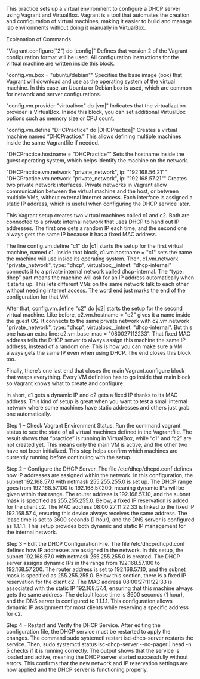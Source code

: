 This practice sets up a virtual environment to configure a DHCP server using Vagrant and VirtualBox.
Vagrant is a tool that automates the creation and configuration of virtual machines, making it easier to build and manage lab environments without doing it manually in VirtualBox.


Explanation of Commands

"Vagrant.configure("2") do |config|"
Defines that version 2 of the Vagrant configuration format will be used.
All configuration instructions for the virtual machine are written inside this block.

"config.vm.box = "ubuntu/debian""
Specifies the base image (box) that Vagrant will download and use as the operating system of the virtual machine.
In this case, an Ubuntu or Debian box is used, which are common for network and server configurations.

"config.vm.provider "virtualbox" do |vm|"
Indicates that the virtualization provider is VirtualBox.
Inside this block, you can set additional VirtualBox options such as memory size or CPU count.

"config.vm.define "DHCPractice" do |DHCPractice|"
Creates a virtual machine named “DHCPractice.”
This allows defining multiple machines inside the same Vagrantfile if needed.

"DHCPractice.hostname = "DHCPractice""
Sets the hostname inside the guest operating system, which helps identify the machine on the network.

"DHCPractice.vm.network "private_network", ip: "192.168.56.21""
"DHCPractice.vm.network "private_network", ip: "192.168.57.21""
Creates two private network interfaces.
Private networks in Vagrant allow communication between the virtual machine and the host, or between multiple VMs, without external Internet access.
Each interface is assigned a static IP address, which is useful when configuring the DHCP service later.

This Vagrant setup creates two virtual machines called c1 and c2. Both are connected to a private internal network that uses DHCP to hand out IP addresses. The first one gets a random IP each time, and the second one always gets the same IP because it has a fixed MAC address.

The line config.vm.define "c1" do |c1| starts the setup for the first virtual machine, named c1. Inside that block, c1.vm.hostname = "c1" sets the name the machine will use inside its operating system. Then, c1.vm.network "private_network", type: "dhcp", virtualbox__intnet: "dhcp-internal" connects it to a private internal network called dhcp-internal. The “type: dhcp” part means the machine will ask for an IP address automatically when it starts up. This lets different VMs on the same network talk to each other without needing internet access. The word end just marks the end of the configuration for that VM.

After that, config.vm.define "c2" do |c2| starts the setup for the second virtual machine. Like before, c2.vm.hostname = "c2" gives it a name inside the guest OS. It connects to the same private network with c2.vm.network "private_network", type: "dhcp", virtualbox__intnet: "dhcp-internal". But this one has an extra line: c2.vm.base_mac = "080027112233". That fixed MAC address tells the DHCP server to always assign this machine the same IP address, instead of a random one. This is how you can make sure a VM always gets the same IP even when using DHCP. The end closes this block too.

Finally, there’s one last end that closes the main Vagrant.configure block that wraps everything. Every VM definition has to go inside that main block so Vagrant knows what to create and configure.

In short, c1 gets a dynamic IP and c2 gets a fixed IP thanks to its MAC address. This kind of setup is great when you want to test a small internal network where some machines have static addresses and others just grab one automatically.

Step 1 – Check Vagrant Environment Status. Run the command vagrant status to see the state of all virtual machines defined in the Vagrantfile. The result shows that “practice” is running in VirtualBox, while “c1” and “c2” are not created yet. This means only the main VM is active, and the other two have not been initialized. This step helps confirm which machines are currently running before continuing with the setup.

Step 2 – Configure the DHCP Server. The file /etc/dhcp/dhcpd.conf defines how IP addresses are assigned within the network. In this configuration, the subnet 192.168.57.0 with netmask 255.255.255.0 is set up. The DHCP range goes from 192.168.57.100 to 192.168.57.200, meaning dynamic IPs will be given within that range. The router address is 192.168.57.10, and the subnet mask is specified as 255.255.255.0. Below, a fixed IP reservation is added for the client c2. The MAC address 08:00:27:11:22:33 is linked to the fixed IP 192.168.57.4, ensuring this device always receives the same address. The lease time is set to 3600 seconds (1 hour), and the DNS server is configured as 1.1.1.1. This setup provides both dynamic and static IP management for the internal network.

Step 3 – Edit the DHCP Configuration File. The file /etc/dhcp/dhcpd.conf defines how IP addresses are assigned in the network. In this setup, the subnet 192.168.57.0 with netmask 255.255.255.0 is created. The DHCP server assigns dynamic IPs in the range from 192.168.57.100 to 192.168.57.200. The router address is set to 192.168.57.10, and the subnet mask is specified as 255.255.255.0. Below this section, there is a fixed IP reservation for the client c2. The MAC address 08:00:27:11:22:33 is associated with the static IP 192.168.57.4, ensuring that this machine always gets the same address. The default lease time is 3600 seconds (1 hour), and the DNS server is configured to 1.1.1.1. This configuration allows dynamic IP assignment for most clients while reserving a specific address for c2.

Step 4 – Restart and Verify the DHCP Service. After editing the configuration file, the DHCP service must be restarted to apply the changes. The command sudo systemctl restart isc-dhcp-server restarts the service. Then, sudo systemctl status isc-dhcp-server --no-pager | head -n 5 checks if it is running correctly. The output shows that the service is loaded and active, meaning the DHCP server started successfully without errors. This confirms that the new network and IP reservation settings are now applied and the DHCP server is functioning properly.